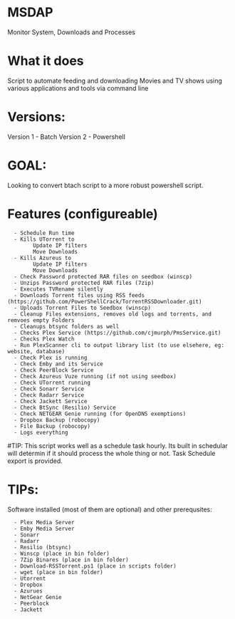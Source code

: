 # MSDAP
Monitor System, Downloads and Processes

# What it does
Script to automate feeding and downloading Movies and TV shows using various applications and tools via command line

# Versions:
  Version 1 - Batch
  Version 2 - Powershell

# GOAL:
Looking to convert btach script to a more robust powershell script. 


# Features (configureable)
      - Schedule Run time
      - Kills UTorrent to
            Update IP filters
            Move Downloads
      - Kills Azureus to
            Update IP filters
            Move Downloads
      - Check Password protected RAR files on seedbox (winscp)
      - Unzips Password protected RAR files (7zip)
      - Executes TVRename silently
      - Downloads Torrent files using RSS feeds (https://github.com/PowerShellCrack/TorrentRSSDownloader.git)
      - Uploads Torrent Files to Seedbox (winscp)
      - Cleanup Files extensions, removes old logs and torrents, and remvoes empty Folders
      - Cleanups btsync folders as well
      - Checks Plex Service (https://github.com/cjmurph/PmsService.git)
      - Checks Plex Watch 
      - Run PlexScanner cli to output library list (to use elsehere, eg: website, database)
      - Check Plex is running
      - Check Emby and its Service
      - Check PeerBlock Service
      - Check Azureus Vuze running (if not using seedbox)
      - Check UTorrent running
      - Check Sonarr Service
      - Check Radarr Service
      - Check Jackett Service
      - Check BtSync (Resilio) Service
      - Check NETGEAR Genie running (for OpenDNS exemptions)
      - Dropbox Backup (robocopy)
      - File Backup (robocopy)
      - Logs everything

#TIP: This script works well as a schedule task hourly. Its built in schedular will determin if it should process the whole thing or not. Task Schedule export is provided.  

# TIPs: 
Software installed (most of them are optional) and other prerequsites:

      - Plex Media Server
      - Emby Media Server
      - Sonarr
      - Radarr
      - Resilio (btsync)
      - Winscp (place in bin folder)
      - 7Zip Binares (place in bin folder)
      - Download-RSSTorrent.ps1 (place in scripts folder)
      - wget (place in bin folder)
      - Utorrent
      - Dropbox
      - Azurues
      - NetGear Genie
      - Peerblock
      - Jackett
